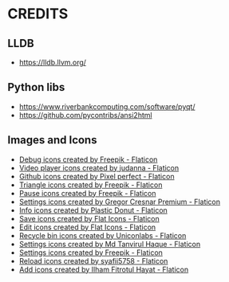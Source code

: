 # CREDITS

## LLDB
- https://lldb.llvm.org/

## Python libs
- https://www.riverbankcomputing.com/software/pyqt/
- https://github.com/pycontribs/ansi2html

## Images and Icons

- <a href="https://www.flaticon.com/free-icons/debug" title="debug icons">Debug icons created by Freepik - Flaticon</a>
- <a href="https://www.flaticon.com/free-icons/video-player" title="video player icons">Video player icons created by judanna - Flaticon</a>
- <a href="https://www.flaticon.com/free-icons/github" title="github icons">Github icons created by Pixel perfect - Flaticon</a>
- <a href="https://www.flaticon.com/free-icons/triangle" title="triangle icons">Triangle icons created by Freepik - Flaticon</a>
- <a href="https://www.flaticon.com/free-icons/pause" title="pause icons">Pause icons created by Freepik - Flaticon</a>
- <a href="https://www.flaticon.com/free-icons/settings" title="settings icons">Settings icons created by Gregor Cresnar Premium - Flaticon</a>
- <a href="https://www.flaticon.com/free-icons/info" title="info icons">Info icons created by Plastic Donut - Flaticon</a>
- <a href="https://www.flaticon.com/free-icons/save" title="save icons">Save icons created by Flat Icons - Flaticon</a>
- <a href="https://www.flaticon.com/free-icons/edit" title="edit icons">Edit icons created by Flat Icons - Flaticon</a>
- <a href="https://www.flaticon.com/free-icons/recycle-bin" title="recycle bin icons">Recycle bin icons created by Uniconlabs - Flaticon</a>
- <a href="https://www.flaticon.com/free-icons/settings" title="settings icons">Settings icons created by Md Tanvirul Haque - Flaticon</a>
- <a href="https://www.flaticon.com/free-icons/settings" title="settings icons">Settings icons created by Freepik - Flaticon</a>
- <a href="https://www.flaticon.com/free-icons/reload" title="reload icons">Reload icons created by syafii5758 - Flaticon</a>
- <a href="https://www.flaticon.com/free-icons/add" title="add icons">Add icons created by Ilham Fitrotul Hayat - Flaticon</a>